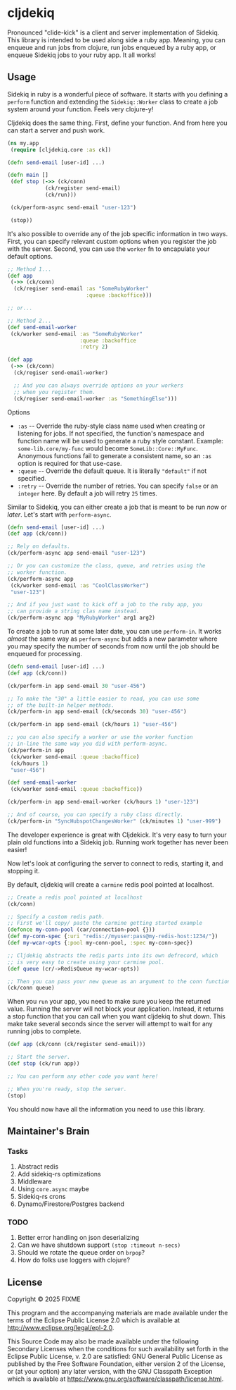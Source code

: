# cljdekiq

Pronounced "clide-kick" is a client and server implementation of Sidekiq. This library is intended to be used along side a ruby app. Meaning, you can enqueue and run jobs from clojure, run jobs enqueued by a ruby app, or enqueue Sidekiq jobs to your ruby app. It all works!


## Usage

Sidekiq in ruby is a wonderful piece of software. It starts with you defining a `perform` function and extending the `Sidekiq::Worker` class to create a job system around your function. Feels very clojure-y!

Cljdekiq does the same thing. First, define your function. And from here you can start a server and push work.

```clojure
(ns my.app
 (require [cljdekiq.core :as ck])

(defn send-email [user-id] ...)

(defn main []
 (def stop (->> (ck/conn)
            (ck/register send-email)
            (ck/run)))

 (ck/perform-async send-email "user-123")

 (stop))
```

It's also possible to override any of the job specific information in two ways. First, you can specify relevant custom options when you register the job with the server. Second, you can use the `worker` fn to encapulate your default options.

```clojure
;; Method 1...
(def app
 (->> (ck/conn)
  (ck/regiser send-email :as "SomeRubyWorker"
                         :queue :backoffice)))

;; or...

;; Method 2...
(def send-email-worker
 (ck/worker send-email :as "SomeRubyWorker"
                       :queue :backoffice
                       :retry 2)

(def app
 (->> (ck/conn)
  (ck/regiser send-email-worker)

  ;; And you can always override options on your workers
  ;; when you register them.
  (ck/regiser send-email-worker :as "SomethingElse")))

```

Options

- `:as` -- Override the ruby-style class name used when creating or listening for jobs. If not specified, the function's namespace and function name will be used to generate a ruby style constant. Example: `some-lib.core/my-func` would become `SomeLib::Core::MyFunc`. Anonymous functions fail to generate a consistent name, so an `:as` option is required for that use-case.
- `:queue` -- Override the default queue. It is literally `"default"` if not specified.
- `:retry` -- Override the number of retries. You can specify `false` or an `integer` here. By default a job will retry `25` times.


Similar to Sidekiq, you can either create a job that is meant to be run _now_ or _later_. Let's start with `perform-async`.

```clojure
(defn send-email [user-id] ...)
(def app (ck/conn))

;; Rely on defaults.
(ck/perform-async app send-email "user-123")

;; Or you can customize the class, queue, and retries using the
;; worker function.
(ck/perform-async app
 (ck/worker send-email :as "CoolClassWorker")
 "user-123")

;; And if you just want to kick off a job to the ruby app, you
;; can provide a string clas name instead.
(ck/perform-async app "MyRubyWorker" arg1 arg2)
```

To create a job to run at some later date, you can use `perform-in`. It works _almost_ the same way as `perform-async` but adds a new parameter where you may specify the number of seconds from now until the job should be enqueued for processing.

```clojure
(defn send-email [user-id] ...)
(def app (ck/conn))

(ck/perform-in app send-email 30 "user-456")

;; To make the "30" a little easier to read, you can use some
;; of the built-in helper methods.
(ck/perform-in app send-email (ck/seconds 30) "user-456")

(ck/perform-in app send-email (ck/hours 1) "user-456")

;; you can also specify a worker or use the worker function
;; in-line the same way you did with perform-async.
(ck/perform-in app
 (ck/worker send-email :queue :backoffice)
 (ck/hours 1)
 "user-456")

(def send-email-worker
 (ck/worker send-email :queue :backoffice))

(ck/perform-in app send-email-worker (ck/hours 1) "user-123")

;; And of course, you can specify a ruby class directly.
(ck/perform-in "SyncHubspotChangesWorker" (ck/minutes 1) "user-999")
```

The developer experience is great with Cljdekick. It's very easy to turn your plain old functions into a Sidekiq job. Running work together has never been easier!

Now let's look at configuring the server to connect to redis, starting it, and stopping it.

By default, cljdekiq will create a `carmine` redis pool pointed at localhost.

```clojure
;; Create a redis pool pointed at localhost
(ck/conn)

;; Specify a custom redis path.
;; First we'll copy/ paste the carmine getting started example
(defonce my-conn-pool (car/connection-pool {}))
(def my-conn-spec {:uri "redis://myuser:pass@my-redis-host:1234/"})
(def my-wcar-opts {:pool my-conn-pool, :spec my-conn-spec})

;; Cljdekiq abstracts the redis parts into its own defrecord, which
;; is very easy to create using your carmine pool.
(def queue (cr/->RedisQueue my-wcar-opts))

;; Then you can pass your new queue as an argument to the conn function.
(ck/conn queue)
```

When you `run` your app, you need to make sure you keep the returned value. Running the server will not block your application. Instead, it returns a stop function that you can call when you want cljdekiq to shut down. This make take several seconds since the server will attempt to wait for any running jobs to complete.

```clojure
(def app (ck/conn (ck/register send-email)))

;; Start the server.
(def stop (ck/run app))

;; You can perform any other code you want here!

;; When you're ready, stop the server.
(stop)
```

You should now have all the information you need to use this library.


## Maintainer's Brain

### Tasks

1. Abstract redis
2. Add sidekiq-rs optimizations
3. Middleware
4. Using `core.async` maybe
5. Sidekiq-rs crons
6. Dynamo/Firestore/Postgres backend

### TODO

1. Better error handling on json deserializing
2. Can we have shutdown support `(stop :timeout n-secs)`
3. Should we rotate the queue order on `brpop`?
4. How do folks use loggers with clojure?

## License

Copyright © 2025 FIXME

This program and the accompanying materials are made available under the
terms of the Eclipse Public License 2.0 which is available at
http://www.eclipse.org/legal/epl-2.0.

This Source Code may also be made available under the following Secondary
Licenses when the conditions for such availability set forth in the Eclipse
Public License, v. 2.0 are satisfied: GNU General Public License as published by
the Free Software Foundation, either version 2 of the License, or (at your
option) any later version, with the GNU Classpath Exception which is available
at https://www.gnu.org/software/classpath/license.html.
